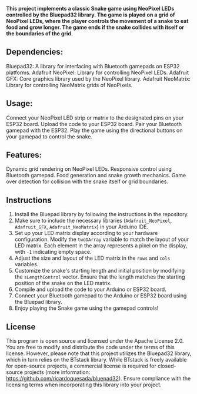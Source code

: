 **This project implements a classic Snake game using NeoPixel LEDs controlled by the Bluepad32 library. The game is played on a grid of NeoPixel LEDs, where the player controls the movement of a snake to eat food and grow longer. The game ends if the snake collides with itself or the boundaries of the grid.**

## Dependencies:
Bluepad32: A library for interfacing with Bluetooth gamepads on ESP32 platforms.
Adafruit NeoPixel: Library for controlling NeoPixel LEDs.
Adafruit GFX: Core graphics library used by the NeoPixel library.
Adafruit NeoMatrix: Library for controlling NeoMatrix grids of NeoPixels.

## Usage:
Connect your NeoPixel LED strip or matrix to the designated pins on your ESP32 board.
Upload the code to your ESP32 board.
Pair your Bluetooth gamepad with the ESP32.
Play the game using the directional buttons on your gamepad to control the snake.

## Features:
Dynamic grid rendering on NeoPixel LEDs.
Responsive control using Bluetooth gamepad.
Food generation and snake growth mechanics.
Game over detection for collision with the snake itself or grid boundaries.

## Instructions
1. Install the Bluepad library by following the instructions in the repository.
2. Make sure to include the necessary libraries (`Adafruit_NeoPixel`, `Adafruit_GFX`, `Adafruit_NeoMatrix`) in your Arduino IDE.
3. Set up your LED matrix display according to your hardware configuration. Modify the `twoDArray` variable to match the layout of your LED matrix. Each element in the array represents a pixel on the display, with `-1` indicating empty space.
4. Adjust the size and layout of the LED matrix in the `rows` and `cols` variables.
5. Customize the snake's starting length and initial position by modifying the `sLengthControl` vector. Ensure that the length matches the starting position of the snake on the LED matrix.
6. Compile and upload the code to your Arduino or ESP32 board.
7. Connect your Bluetooth gamepad to the Arduino or ESP32 board using the Bluepad library.
8. Enjoy playing the Snake game using the gamepad controls!

## License
This program is open source and licensed under the Apache License 2.0. You are free to modify and distribute the code under the terms of this license. However, please note that this project utilizes the Bluepad32 library, which in turn relies on the BTstack library. While BTstack is freely available for open-source projects, a commercial license is required for closed-source projects (more information: https://github.com/ricardoquesada/bluepad32). Ensure compliance with the licensing terms when incorporating this library into your project.


